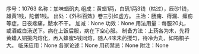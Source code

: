 序号：10763
名称：加味蜡矾丸
组成：黄蜡1两，白矾1两3钱（枯过），辰砂1钱，雄黄1钱，陀僧1钱。
出处：《外科百效》卷三引如虚方。
主治：肠痈、痔漏、瘰疬等症，日夜疼痛，脓水不干。
加减：None
功效：None
用法用量：每服20丸，或酒或白汤送下。病在上饭后服，病在下空心服。
制备方法：上药各为末，先将黄蜡入铜挑内熔化，再入蜂蜜5钱同熔，随人4味未药搅匀，待冷为丸，如梧桐子大。
临床应用：None
各家论述：None
用药禁忌：None
附注：None
